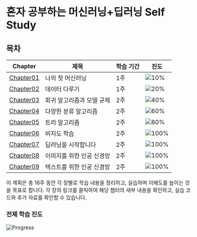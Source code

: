 # 혼자 공부하는 머신러닝+딥러닝 Self Study

## 목차

| Chapter                       | 제목                      | 학습 기간 | 진도                                  |
| ----------------------------- | ------------------------- | --------- | ------------------------------------- |
| [Chapter01](chap01/README.md) | 나의 첫 머신러닝          | 1주       | ![10%](https://progress-bar.dev/10)   |
| [Chapter02](chap02/README.md) | 데이터 다루기             | 1주       | ![20%](https://progress-bar.dev/20)   |
| [Chapter03](chap03/README.md) | 회귀 알고리즘과 모델 규제 | 2주       | ![40%](https://progress-bar.dev/40)   |
| [Chapter04](chap04/README.md) | 다양한 분류 알고리즘      | 2주       | ![60%](https://progress-bar.dev/60)   |
| [Chapter05](chap05/README.md) | 트리 알고리즘             | 2주       | ![80%](https://progress-bar.dev/80)   |
| [Chapter06](chap06/README.md) | 비지도 학습               | 2주       | ![100%](https://progress-bar.dev/100) |
| [Chapter07](chap07/README.md) | 딥러닝을 시작합니다       | 2주       | ![100%](https://progress-bar.dev/100) |
| [Chapter08](chap08/README.md) | 이미지를 위한 인공 신경망 | 2주       | ![100%](https://progress-bar.dev/100) |
| [Chapter09](chap09/README.md) | 텍스트를 위한 인공 신경망 | 2주       | ![100%](https://progress-bar.dev/100) |

이 계획은 총 16주 동안 각 장별로 학습 내용을 정리하고, 실습하며 이해도를 높이는 것을 목표로 합니다. 각 장의 링크를 클릭하여 해당 챕터의 세부 내용을 확인하고, 실습 코드와 추가 자료를 확인할 수 있습니다.

### 전체 학습 진도

![Progress](https://progress-bar.dev/0/?scale=16&title=Total&width=500&suffix=%20weeks)
